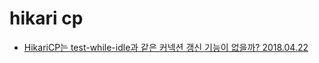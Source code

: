 # hikari cp

* [HikariCP는 test-while-idle과 같은 커넥션 갱신 기능이 없을까? 2018.04.22](https://pkgonan.github.io/2018/04/HikariCP-test-while-idle)